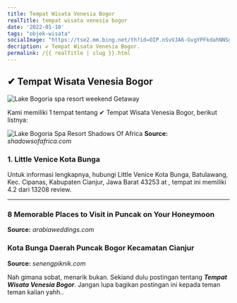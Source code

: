 ```yaml
---
title: Tempat Wisata Venesia Bogor
realTitle: tempat wisata venesia bogor
date: '2022-01-10'
tags: "objek-wisata"
socialImage: "https://tse2.mm.bing.net/th?id=OIP.nSvVJA6-GvgYPFkdahNNSgHaEJ&amp;pid=15.1"
decription: ✔ Tempat Wisata Venesia Bogor.
permalink: /{{ realTitle | slug }}.html
---
```


## ✔ Tempat Wisata Venesia Bogor

![Lake Bogoria spa resort weekend Getaway](https://bountifulsafaris.com/wp-content/uploads/2015/07/bogoria-package.jpg)



Kami memiliki 1 tempat tentang ✔ Tempat Wisata Venesia Bogor, berikut listnya:



![Lake Bogoria Spa Resort  Shadows Of Africa](https://tse1.mm.bing.net/th?id=OIP.Da_Hh7JpCcWvxtv_Rb-g-wHaGW&amp;pid=15.1)
**Source:** _shadowsofafrica.com_


### 1. Little Venice Kota Bunga



Untuk informasi lengkapnya, hubungi Little Venice Kota Bunga, Batulawang, Kec. Cipanas, Kabupaten Cianjur, Jawa Barat 43253 at , tempat ini memiliki 4.2 dari 13208 review.

---




### 8 Memorable Places to Visit in Puncak on Your Honeymoon 




**Source:** _arabiaweddings.com_





### Kota Bunga Daerah Puncak Bogor Kecamatan Cianjur




**Source:** _senengpiknik.com_







Nah gimana sobat, menarik bukan. Sekiand dulu postingan tentang ***Tempat Wisata Venesia Bogor***. Jangan lupa bagikan postingan ini kepada teman teman kalian yahh..

